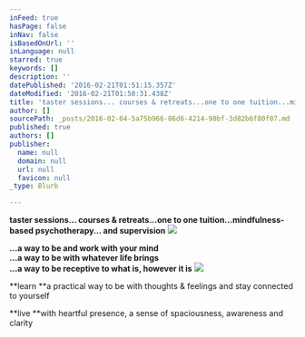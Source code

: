 ```yaml
---
inFeed: true
hasPage: false
inNav: false
isBasedOnUrl: ''
inLanguage: null
starred: true
keywords: []
description: ''
datePublished: '2016-02-21T01:51:15.357Z'
dateModified: '2016-02-21T01:50:31.438Z'
title: 'taster sessions... courses & retreats...one to one tuition...mindfulness-based psychotherapy... and supervision'
author: []
sourcePath: _posts/2016-02-04-5a75b966-86d6-4214-90bf-3d82b6f80f07.md
published: true
authors: []
publisher:
  name: null
  domain: null
  url: null
  favicon: null
_type: Blurb

---
```

**taster sessions... courses & retreats...one to one tuition...mindfulness-based psychotherapy... and supervision**
![](https://s3-us-west-2.amazonaws.com/the-grid-img/p/6a0725150c27fcc49e60a44e60ed5fbb5050edc8.jpg)

**...a way to be and work with your mind  
...a way to be with whatever life brings  
...a way to be receptive to what is, however it is**
![](https://the-grid-user-content.s3-us-west-2.amazonaws.com/d7304a82-7b87-4a24-a224-db0ec1bcef0e.jpg)

**learn **a practical way to be with thoughts & feelings and stay connected to yourself 

**live **with heartful presence, a sense of spaciousness, awareness and clarity
